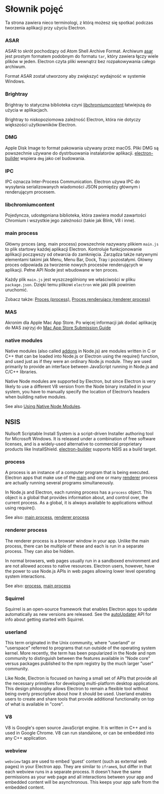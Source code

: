 # Słownik pojęć
Ta strona zawiera nieco terminologi, z którą możesz się spotkać podczas tworzenia aplikacji przy użyciu Electron.
### ASAR

ASAR to skrót pochodzący od Atom Shell Archive Format. Archiwum [asar][asar] jest prostym formatem podobnym do formatu `tar`, który zawiera łączy wiele plików w jeden. Electron czyta pliki wewnątrz bez rozpakowywania całego archiwum. 

Format ASAR został utworzony aby zwiększyć wydajność w systemie Windows.
### Brightray
Brightray to statyczna biblioteka czyni [libchromiumcontent] łatwiejszą do użycia w aplikacjach.

Brightray to niskopoziomowa zależność Electron, która nie dotyczy większości użytkowników Electron. 

### DMG
Apple Disk Image to format pakowania używany przez macOS. Pliki DMG są powszechnie używane do dystrbuowania instalatorów aplikacji. [electron-builder] wspiera `dmg` jako cel budowania. 

### IPC
IPC oznacza Inter-Process Communication. Electron używa IPC do wysyłania serializowanych wiadomości JSON pomiędzy głównym i renderującym procesem.

### libchromiumcontent
Pojedyncza, udostępniana biblioteka, która zawiera moduł zawartości Chromium i wszystkie jego zależności (takie jak Blink, V8 i inne). 

### main process
Główny proces (ang. main process) powszechnie nazywany plikiem `main.js` to plik startowy każdej aplikacji Electron. Kontroluje funkcjonowanie aplikacji począwszy od otwarcia do zamknięcia. Zarządza także natywnymi elementami takimi jak Menu, Menu Bar, Dock, Tray i pozostałymi. Główny proces odpowiada za tworzenie nowych procesów renderujących w aplikacji. Pełne API Node jest wbudowane w ten proces.  

Każdy plik `main.js` jest wyszczególniony we właściwości w pliku `package.json`. Dzięki temu plikowi `electron` wie jaki plik powinien uruchomić.

Zobacz także: [Proces (process)](#process), [Proces renderujący (renderer process)](#renderer-process)

### MAS
Akronim dla Apple Mac App Store. Po więcej informacji jak dodać aplikację do MAS zajrzyj do [Mac App Store Submission Guide]

### native modules

Native modules (also called [addons] in
Node.js) are modules written in C or C++ that can be loaded into Node.js or
Electron using the require() function, and used just as if they were an
ordinary Node.js module. They are used primarily to provide an interface
between JavaScript running in Node.js and C/C++ libraries.

Native Node modules are supported by Electron, but since Electron is very
likely to use a different V8 version from the Node binary installed in your
system, you have to manually specify the location of Electron’s headers when
building native modules.

See also [Using Native Node Modules].

## NSIS

Nullsoft Scriptable Install System is a script-driven Installer
authoring tool for Microsoft Windows. It is released under a combination of
free software licenses, and is a widely-used alternative to commercial
proprietary products like InstallShield. [electron-builder] supports NSIS
as a build target.

### process

A process is an instance of a computer program that is being executed. Electron
apps that make use of the [main] and one or many [renderer] process are
actually running several programs simultaneously.

In Node.js and Electron, each running process has a `process` object. This
object is a global that provides information about, and control over, the
current process. As a global, it is always available to applications without
using require().

See also: [main process](#main-process), [renderer process](#renderer-process)

### renderer process

The renderer process is a browser window in your app. Unlike the main process,
there can be multiple of these and each is run in a separate process.
They can also be hidden.

In normal browsers, web pages usually run in a sandboxed environment and are not
allowed access to native resources. Electron users, however, have the power to
use Node.js APIs in web pages allowing lower level operating system
interactions.

See also: [process](#process), [main process](#main-process)

### Squirrel

Squirrel is an open-source framework that enables Electron apps to update
automatically as new versions are released. See the [autoUpdater] API for
info about getting started with Squirrel.

### userland

This term originated in the Unix community, where "userland" or "userspace"
referred to programs that run outside of the operating system kernel. More
recently, the term has been popularized in the Node and npm community to
distinguish between the features available in "Node core" versus packages
published to the npm registry by the much larger "user" community.

Like Node, Electron is focused on having a small set of APIs that provide
all the necessary primitives for developing multi-platform desktop applications.
This design philosophy allows Electron to remain a flexible tool without being
overly prescriptive about how it should be used. Userland enables users to
create and share tools that provide additional functionality on top of what is
available in "core".

### V8

V8 is Google's open source JavaScript engine. It is written in C++ and is
used in Google Chrome. V8 can run
standalone, or can be embedded into any C++ application.

### webview

`webview` tags are used to embed 'guest' content (such as external web pages) in
your Electron app. They are similar to `iframe`s, but differ in that each
webview runs in a separate process. It doesn't have the same
permissions as your web page and all interactions between your app and
embedded content will be asynchronous. This keeps your app safe from the
embedded content.

[addons]: https://nodejs.org/api/addons.html
[asar]: https://github.com/electron/asar
[autoUpdater]: api/auto-updater.md
[electron-builder]: https://github.com/electron-userland/electron-builder
[libchromiumcontent]: #libchromiumcontent
[Mac App Store Submission Guide]: tutorials/mac-app-store-submission-guide.md
[main]: #main-process
[renderer]: #renderer-process
[Using Native Node Modules]: tutorial/using-native-node-modules.md
[userland]: #userland
[V8]: #v8
